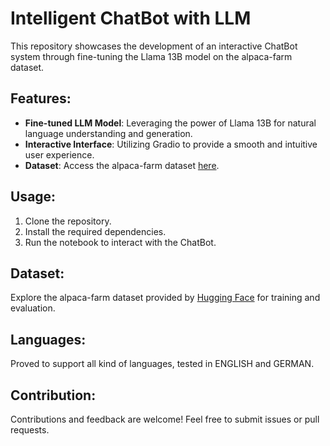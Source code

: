 # Intelligent ChatBot with LLM


This repository showcases the development of an interactive ChatBot system through fine-tuning the Llama 13B model on the alpaca-farm dataset.

## Features:
- **Fine-tuned LLM Model**: Leveraging the power of Llama 13B for natural language understanding and generation.
- **Interactive Interface**: Utilizing Gradio to provide a smooth and intuitive user experience.
- **Dataset**: Access the alpaca-farm dataset [here](https://huggingface.co/datasets/tatsu-lab/alpaca_farm?row=0).

## Usage:
1. Clone the repository.
2. Install the required dependencies.
3. Run the notebook to interact with the ChatBot.

## Dataset:
Explore the alpaca-farm dataset provided by [Hugging Face](https://huggingface.co/datasets/tatsu-lab/alpaca_farm?row=0) for training and evaluation.

## Languages:
Proved to support all kind of languages, tested in ENGLISH and GERMAN.

## Contribution:
Contributions and feedback are welcome! Feel free to submit issues or pull requests.

